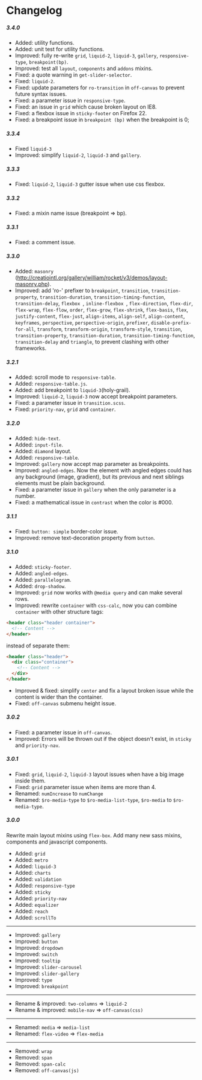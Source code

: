 # Changelog

##### 3.4.0
- Added: utility functions.
- Added: unit test for utility functions.
- Improved: fully re-write `grid`, `liquid-2`, `liquid-3`, `gallery`, `responsive-type`, `breakpoint(bp)`.
- Improved: test all `layout`, `components` and `addons` mixins.
- Fixed: a quote warning in `get-slider-selector`.
- Fixed: `liquid-2`.
- Fixed: update parameters for `ro-transition` in `off-canvas` to prevent future syntax issues.
- Fixed: a parameter issue in `responsive-type`.
- Fixed: an issue in `grid` which cause broken layout on IE8.
- Fixed: a flexbox issue in `sticky-footer` on Firefox 22.
- Fixed: a breakpoint issue in `breakpoint (bp)` when the breakpoint is 0;

##### 3.3.4
- Fixed `liquid-3`
- Improved: simplify `liquid-2`, `liquid-3` and `gallery`.

##### 3.3.3
- Fixed: `liquid-2`, `liquid-3` gutter issue when use css flexbox.

##### 3.3.2
- Fixed: a mixin name issue (breakpoint => bp).

##### 3.3.1
- Fixed: a comment issue.

##### 3.3.0
- Added: `masonry` (http://creatiointl.org/gallery/william/rocket/v3/demos/layout-masonry.php).
- Improved: add 'ro-' prefixer to `breakpoint`, `transition`, `transition-property`, `transition-duration`, `transition-timing-function`, `transition-delay`, `flexbox `, `inline-flexbox `, `flex-direction`, `flex-dir`, `flex-wrap`, `flex-flow`, `order`, `flex-grow`, `flex-shrink`, `flex-basis`, `flex`, `justify-content`, `flex-just`, `align-items`, `align-self`, `align-content`, `keyframes`, `perspective`, `perspective-origin`, `prefixer`, `disable-prefix-for-all`, `transform`, `transform-origin`, `transform-style`, `transition`, `transition-property`, `transition-duration`, `transition-timing-function`, `transition-delay` and `triangle`, to prevent clashing with other frameworks.

##### 3.2.1
- Added: scroll mode to `responsive-table`.
- Added: `responsive-table.js`.
- Added: add breakpoint to `liquid-3`(holy-grail).
- Improved: `liquid-2`, `liquid-3` now accept breakpoint parameters.
- Fixed: a parameter issue in `transition.scss`.
- Fixed: `priority-nav`, `grid` and `container`.

##### 3.2.0 
- Added: `hide-text`.
- Added: `input-file`.
- Added: `diamond` layout.
- Added: `responsive-table`.
- Improved: `gallery` now accept map parameter as breakpoints.
- Improved: `angled-edges`. Now the element with angled edges could has any background (image, gradient), but its previous and next siblings elements must be plain background.
- Fixed: a parameter issue in `gallery` when the only parameter is a number.
- Fixed: a mathematical issue in `contrast` when the color is #000.

##### 3.1.1 
- Fixed: `button: simple` border-color issue.
- Improved: remove text-decoration property from `button`.

##### 3.1.0 
- Added: `sticky-footer`.
- Added: `angled-edges`.
- Added: `parallelogram`.
- Added: `drop-shadow`.
- Improved: `grid` now works with `@media query` and can make several rows.
- Improved: rewrite `container` with `css-calc`, now you can combine `container` with other structure tags:
```html
<header class="header container">
  <!-- Content -->
</header>
```
instead of separate them:
``` html
<header class="header">
  <div class="container">
    <!-- Content -->
  </div>
</header>
```
- Improved & fixed: simplify `center` and fix a layout broken issue while the content is wider than the container.
- Fixed: `off-canvas` submenu height issue.

##### 3.0.2 
- Fixed: a parameter issue in `off-canvas`.
- Improved: Errors will be thrown out if the object doesn't exist, in `sticky` and `priority-nav`.

##### 3.0.1 
- Fixed: `grid`, `liquid-2`, `liquid-3` layout issues when have a big image inside them.
- Fixed: `grid` parameter issue when items are more than 4.
- Renamed: `numIncrease` to `numChange`
- Renamed: `$ro-media-type` to `$ro-media-list-type`, `$ro-media` to `$ro-media-type`.

##### 3.0.0 
Rewrite main layout mixins using `flex-box`. Add many new sass mixins, components and javascript components.

- Added: `grid`
- Added: `metro`
- Added: `liquid-3`
- Added: `charts`
- Added: `validation`
- Added: `responsive-type`
- Added: `sticky`
- Added: `priority-nav`
- Added: `equalizer`
- Added: `reach`
- Added: `scrollTo`
- ------------------------------------------------------
- Improved: `gallery`
- Improved: `button`
- Improved: `dropdown`
- Improved: `switch`
- Improved: `tooltip`
- Improved: `slider-carousel`
- Improved: `slider-gallery`
- Improved: `type`
- Improved: `breakpoint`
- ------------------------------------------------------
- Rename & improved: `two-columns` => `liquid-2`
- Rename & improved: `mobile-nav` => `off-canvas(css)`    
- ------------------------------------------------------
- Renamed: `media` => `media-list`
- Renamed: `flex-video` => `flex-media`
- ------------------------------------------------------
- Removed: `wrap`
- Removed: `span`
- Removed: `span-calc`
- Removed: `off-canvas(js)`    